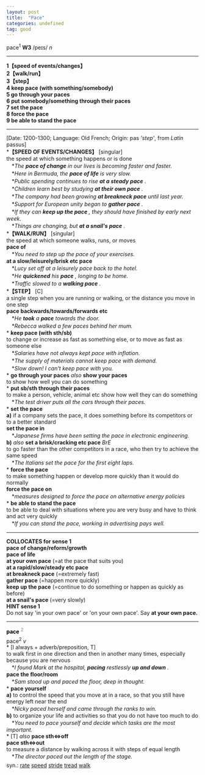 ```yaml
---
layout: post
title:  "Pace"
categories: undefined
tag: good
---
```

<DIV style="MARGIN: 0px 0px 5px">pace<SUP>1</SUP> <B>W3</B> /peɪs/ <I>n</I> 
<HR>
<B>1【speed of events/changes】</B><BR><B>2【walk/run】</B><BR><B>3【step】</B><BR><B>4 keep pace (with something/somebody)</B><BR><B>5 go through your paces</B><BR><B>6 put somebody/something through their paces</B><BR><B>7 set the pace</B><BR><B>8 force the pace</B><BR><B>9 be able to stand the pace</B>
<HR>
[Date: 1200-1300; Language: Old French; Origin: pas <I>'step'</I>, from <I>Latin</I> passus]<BR>*<B>【SPEED OF EVENTS/CHANGES】</B> [singular]<BR>the speed at which something happens or is done<BR>　*<I>The <B>pace of change</B> in our lives is becoming faster and faster.</I><BR>　*<I>Here in Bermuda, the <B>pace of life</B> is very slow.</I><BR>　*<I>Public spending continues to rise <B>at a steady pace</B> .</I><BR>　*<I>Children learn best by studying <B>at their own pace</B> .</I><BR>　*<I>The company had been growing <B>at breakneck pace</B> until last year.</I><BR>　*<I>Support for European unity began to <B>gather pace</B> .</I><BR>　*<I>If they can <B>keep up the pace</B> , they should have finished by early next week.</I><BR>　*<I>Things are changing, but <B>at a snail's pace</B> .</I><BR>*<B>【WALK/RUN】</B> [singular]<BR>the speed at which someone walks, runs, or moves<BR><B>pace of</B><BR>　*<I>You need to step up the pace of your exercises.</I><BR><B>at a slow/leisurely/brisk etc pace</B><BR>　*<I>Lucy set off at a leisurely pace back to the hotel.</I><BR>　*<I>He <B>quickened</B> his <B>pace</B> , longing to be home.</I><BR>　*<I>Traffic slowed to a <B>walking pace</B> .</I><BR>*<B>【STEP】</B> [C] <BR>a single step when you are running or walking, or the distance you move in one step<BR><B>pace backwards/towards/forwards etc</B><BR>　*<I>He <B>took</B> a <B>pace</B> towards the door.</I><BR>　*<I>Rebecca walked a few paces behind her mum.</I><BR>* <B>keep pace (with sth/sb)</B><BR>to change or increase as fast as something else, or to move as fast as someone else<BR>　*<I>Salaries have not always kept pace with inflation.</I><BR>　*<I>The supply of materials cannot keep pace with demand.</I><BR>　*<I>Slow down! I can't keep pace with you.</I><BR>* <B>go through your paces</B> <I>also</I> <B>show your paces</B> <BR>to show how well you can do something<BR>* <B>put sb/sth through their paces</B><BR>to make a person, vehicle, animal etc show how well they can do something<BR>　*<I>The test driver puts all the cars through their paces.</I><BR>* <B>set the pace</B><BR><B>a)</B> if a company sets the pace, it does something before its competitors or to a better standard<BR><B>set the pace in</B><BR>　*<I>Japanese firms have been setting the pace in electronic engineering.</I><BR><B>b)</B> <I>also</I> <B>set a brisk/cracking etc pace</B> <I>BrE</I> <BR>to go faster than the other competitors in a race, who then try to achieve the same speed<BR>　*<I>The Italians set the pace for the first eight laps.</I><BR>* <B>force the pace</B><BR>to make something happen or develop more quickly than it would do normally<BR><B>force the pace on</B><BR>　*<I>measures designed to force the pace on alternative energy policies</I><BR>* <B>be able to stand the pace</B><BR>to be able to deal with situations where you are very busy and have to think and act very quickly<BR>　*<I>If you can stand the pace, working in advertising pays well.</I>
<HR>
<B>COLLOCATES for sense 1</B> <BR><B>pace of change/reform/growth</B> <BR><B>pace of life</B> <BR><B>at your own pace</B> (=at the pace that suits you) <BR><B>at a rapid/slow/steady etc pace</B> <BR><B>at breakneck pace</B> (=extremely fast) <BR><B>gather pace</B> (=happen more quickly) <BR><B>keep up the pace</B> (=continue to do something or happen as quickly as before) <BR><B>at a snail's pace</B> (=very slowly) <BR><B>HINT sense 1</B> <BR>Do not say 'in your own pace' or 'on your own pace'. Say <B>at your own pace.</B> 
<HR>
</DIV>
<DIV style="COLOR: #808080; MARGIN: 0px 0px 5px; LINE-HEIGHT: normal"><SPAN style="FONT-SIZE: 10.5pt; COLOR: #000000; LINE-HEIGHT: normal"><B>pace</B></SPAN> <SUP style="FONT-SIZE: 83%; LINE-HEIGHT: normal">2</SUP> </DIV>
<DIV style="MARGIN: 0px 0px 5px">pace<SUP>2</SUP> <I>v</I> <BR>* [I always + adverb/preposition, T] <BR>to walk first in one direction and then in another many times, especially because you are nervous<BR>　*<I>I found Mark at the hospital, <B>pacing</B> restlessly <B>up and down</B> .</I><BR><B>pace the floor/room</B><BR>　*<I>Sam stood up and paced the floor, deep in thought.</I><BR>* <B>pace yourself</B><BR><B>a)</B> to control the speed that you move at in a race, so that you still have energy left near the end<BR>　*<I>Nicky paced herself and came through the ranks to win.</I><BR><B>b)</B> to organize your life and activities so that you do not have too much to do<BR>　*<I>You need to pace yourself and decide which tasks are the most important.</I><BR>* [T] <I>also</I> <B>pace sth⇔off</B> <BR><B>pace sth⇔out</B> <BR>to measure a distance by walking across it with steps of equal length<BR>　*<I>The director paced out the length of the stage.</I></DIV>
<DIV style="MARGIN: 0px 0px 5px">
<DIV style="MARGIN: 4px 0px">syn.: <A href="{{ site.baseurl }}/rate"><U>rate</U></A> <A href="{{ site.baseurl }}/speed"><U>speed</U></A> <A href="{{ site.baseurl }}/stride"><U>stride</U></A> <A href="{{ site.baseurl }}/tread"><U>tread</U></A> <A href="{{ site.baseurl }}/walk"><U>walk</U></A></DIV></DIV>
